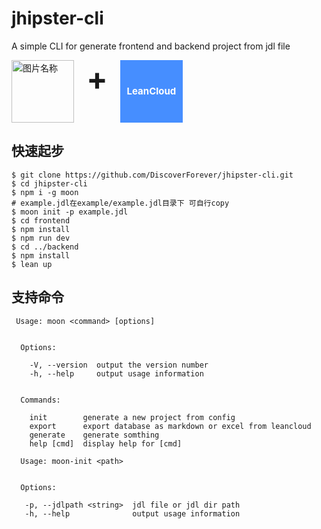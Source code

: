 # jhipster-cli
A simple CLI for generate frontend and backend project from jdl file
<div style="display:flex;">
  <img src="https://cn.vuejs.org/images/logo.png" width = "100px" height = "100px" alt="图片名称" align=center />
  <div style="font-size:50px;font-weight:700;padding-left:20px;padding-right:20px;">+</div>
  <div style="font-size:15px;font-weight:700;    background-color:#468eff;color:#fff;width:100px;height:100px;line-height:100px;text-align:center;">LeanCloud</div>
</div>



## 快速起步
```
$ git clone https://github.com/DiscoverForever/jhipster-cli.git
$ cd jhipster-cli
$ npm i -g moon
# example.jdl在example/example.jdl目录下 可自行copy
$ moon init -p example.jdl
$ cd frontend
$ npm install
$ npm run dev
$ cd ../backend
$ npm install
$ lean up
```
## 支持命令

```
 Usage: moon <command> [options]


  Options:

    -V, --version  output the version number
    -h, --help     output usage information


  Commands:

    init        generate a new project from config
    export      export database as markdown or excel from leancloud
    generate    generate somthing
    help [cmd]  display help for [cmd]

  Usage: moon-init <path>


  Options:

   -p, --jdlpath <string>  jdl file or jdl dir path
   -h, --help              output usage information
```